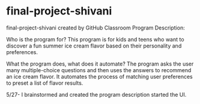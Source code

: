 # final-project-shivani
final-project-shivani created by GitHub Classroom
Program Description:

Who is the program for?
This program is for kids and teens who want to discover a fun summer ice cream flavor based on their personality and preferences.

What the program does, what does it automate?
The program asks the user many multiple-choice questions and then uses the answers to recommend an ice cream flavor. It automates the process of matching user preferences to preset a list of flavor results. 

5/27- I brainstormed and created the program description started the UI.
